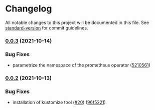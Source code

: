 # Changelog

All notable changes to this project will be documented in this file. See [standard-version](https://github.com/conventional-changelog/standard-version) for commit guidelines.

### [0.0.3](https://github.com/rhobs/monitoring-stack-operator/commit/) (2021-10-14)


### Bug Fixes

* parametrize the namespace of the prometheus operator ([5210561](https://github.com/rhobs/monitoring-stack-operator/commit/5210561f812b88c8eba1089f568d5908dc3e9cf9))

### [0.0.2](https://github.com/rhobs/monitoring-stack-operator/commit/) (2021-10-13)


### Bug Fixes

* installation of kustomize tool ([#20](https://github.com/rhobs/monitoring-stack-operator/pull/20)) ([96f5221](https://github.com/rhobs/monitoring-stack-operator/commit/96f52217928aff29746edbd520693d66248e161a))
